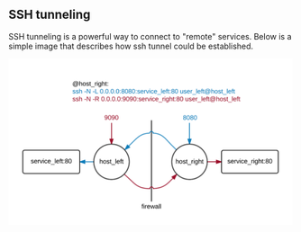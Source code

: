 ## SSH tunneling

SSH tunneling is a powerful way to connect to "remote" services. Below is a
simple image that describes how ssh tunnel could be established.

![](images/ssh_tunneling.png)
